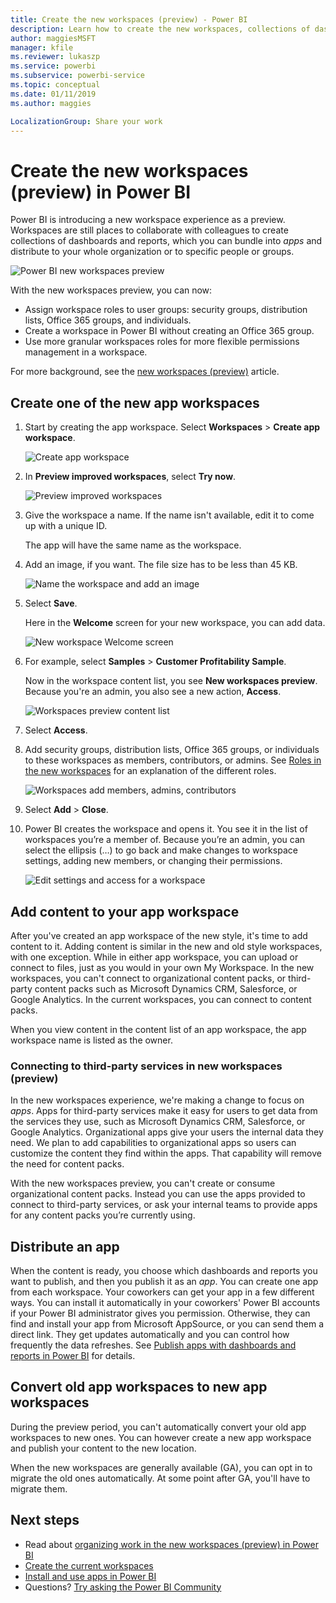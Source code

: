 ```yaml
---
title: Create the new workspaces (preview) - Power BI
description: Learn how to create the new workspaces, collections of dashboards and reports built to deliver key metrics for your organization.
author: maggiesMSFT
manager: kfile
ms.reviewer: lukaszp
ms.service: powerbi
ms.subservice: powerbi-service
ms.topic: conceptual
ms.date: 01/11/2019
ms.author: maggies

LocalizationGroup: Share your work
---
```

# Create the new workspaces (preview) in Power BI

Power BI is introducing a new workspace experience as a preview. Workspaces are still places to collaborate with colleagues to create collections of dashboards and reports, which you can bundle into *apps* and distribute to your whole organization or to specific people or groups. 

![Power BI new workspaces preview](media/service-create-the-new-workspaces/power-bi-new-workspaces-preview.png)

With the new workspaces preview, you can now:

- Assign workspace roles to user groups: security groups, distribution lists, Office 365 groups, and individuals.
- Create a workspace in Power BI without creating an Office 365 group.
- Use more granular workspaces roles for more flexible permissions management in a workspace.

For more background, see the [new workspaces (preview)](service-new-workspaces.md) article.

## Create one of the new app workspaces

1. Start by creating the app workspace. Select **Workspaces** > **Create app workspace**.
   
     ![Create app workspace](media/service-create-the-new-workspaces/power-bi-create-app-workspace.png)

2. In **Preview improved workspaces**, select **Try now**.
   
     ![Preview improved workspaces](media/service-create-the-new-workspaces/power-bi-preview-improved-workspaces.png)

2. Give the workspace a name. If the name isn't available, edit it to come up with a unique ID.
   
     The app will have the same name as the workspace.
   
1. Add an image, if you want. The file size has to be less than 45 KB.
 
    ![Name the workspace and add an image](media/service-create-the-new-workspaces/power-bi-name-workspace.png)

1. Select **Save**.

    Here in the **Welcome** screen for your new workspace, you can add data. 

    ![New workspace Welcome screen](media/service-create-the-new-workspaces/power-bi-workspace-welcome-screen.png)

1. For example, select **Samples** > **Customer Profitability Sample**.

    Now in the workspace content list, you see **New workspaces preview**. Because you're an admin, you also see a new action, **Access**.

    ![Workspaces preview content list](media/service-create-the-new-workspaces/power-bi-workspaces-preview-content-list.png)

1. Select **Access**.

1. Add security groups, distribution lists, Office 365 groups, or individuals to these workspaces as members, contributors, or admins. See [Roles in the new workspaces](service-new-workspaces.md#roles-in-the-new-workspaces) for an explanation of the different roles.

    ![Workspaces add members, admins, contributors](media/service-create-the-new-workspaces/power-bi-access-add-members.png)

9. Select **Add** > **Close**.

1. Power BI creates the workspace and opens it. You see it in the list of workspaces you’re a member of. Because you’re an admin, you can select the ellipsis (…) to go back and make changes to workspace settings, adding new members, or changing their permissions.

     ![Edit settings and access for a workspace](media/service-create-the-new-workspaces/power-bi-edit-workspace.png)

## Add content to your app workspace

After you've created an app workspace of the new style, it's time to add content to it. Adding content is similar in the new and old style workspaces, with one exception. While in either app workspace, you can upload or connect to files, just as you would in your own My Workspace. In the new workspaces, you can't connect to organizational content packs, or third-party content packs such as Microsoft Dynamics CRM, Salesforce, or Google Analytics. In the current workspaces, you can connect to content packs.

When you view content in the content list of an app workspace, the app workspace name is listed as the owner.

### Connecting to third-party services in new workspaces (preview)

In the new workspaces experience, we're making a change to focus on *apps*. Apps for third-party services make it easy for users to get data from the services they use, such as Microsoft Dynamics CRM, Salesforce, or Google Analytics.
Organizational apps give your users the internal data they need. We plan to add capabilities to organizational apps so users can customize the content they find within the apps. That capability will remove the need for content packs. 

With the new workspaces preview, you can't create or consume organizational content packs. Instead you can use the apps provided to connect to third-party services, or ask your internal teams to provide apps for any content packs you’re currently using. 

## Distribute an app

When the content is ready, you choose which dashboards and reports you want to publish, and then you publish it as an *app*. You can create one app from each workspace. Your coworkers can get your app in a few different ways. You can install it automatically in your coworkers' Power BI accounts if your Power BI administrator gives you permission. Otherwise, they can find and install your app from Microsoft AppSource, or you can send them a direct link. They get updates automatically and you can control how frequently the data refreshes. See [Publish apps with dashboards and reports in Power BI](service-create-distribute-apps.md) for details.

## Convert old app workspaces to new app workspaces

During the preview period, you can't automatically convert your old app workspaces to new ones. You can however create a new app workspace and publish your content to the new location. 

When the new workspaces are generally available (GA), you can opt in to migrate the old ones automatically. At some point after GA, you'll have to migrate them.

## Next steps
* Read about [organizing work in the new workspaces (preview) in Power BI](service-new-workspaces.md)
* [Create the current workspaces](service-create-workspaces.md)
* [Install and use apps in Power BI](service-create-distribute-apps.md)
* Questions? [Try asking the Power BI Community](http://community.powerbi.com/)
